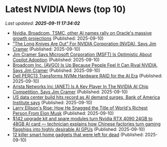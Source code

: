 # Latest NVIDIA News (top 10)
_Last updated: **2025-09-11 17:34:02**_

- [Nvidia, Broadcom, TSMC, other AI names rally on Oracle's massive growth projections](https://www.cnbc.com/2025/09/10/nvidia-broadcom-ai-stocks-oracle-rally.html) (Published: 2025-09-10)
- [“The Long Knives Are Out” For NVIDIA Corporation (NVDA), Says Jim Cramer](https://consent.yahoo.com/v2/collectConsent?sessionId=1_cc-session_87b6bc9a-528a-4c30-8dfb-39907b80b33b) (Published: 2025-09-10)
- [Jim Cramer Says Microsoft Corporation (MSFT) Is Optimistic About Copilot Adoption](https://finance.yahoo.com/news/jim-cramer-says-microsoft-corporation-172821292.html) (Published: 2025-09-10)
- [Broadcom Inc. (AVGO) Is Up Because People Feel It Can Rival NVIDIA, Says Jim Cramer](https://finance.yahoo.com/news/broadcom-inc-avgo-because-people-172743520.html) (Published: 2025-09-10)
- [Dell PERC13 Transforms NVMe Hardware RAID for the AI Era](https://www.storagereview.com/review/dell-perc13) (Published: 2025-09-10)
- [Arista Networks Inc (ANET) Is A Key Player In The NVIDIA AI Chip Competition, Says Jim Cramer](https://finance.yahoo.com/news/arista-networks-inc-anet-key-172336041.html) (Published: 2025-09-10)
- [US data center build hits record as AI demand surges, Bank of America Institute says](https://economictimes.indiatimes.com/tech/artificial-intelligence/us-data-center-build-hits-record-as-ai-demand-surges-bank-of-america-institute-says/articleshow/123813879.cms) (Published: 2025-09-10)
- [Larry Ellison's Rise: How He Snagged the Title of World's Richest Person From Elon Musk](https://www.investopedia.com/larry-ellisons-rise-how-he-snagged-the-title-of-worlds-richest-from-elon-musk-11807095) (Published: 2025-09-10)
- [$142 upgrade kit and spare modules turn Nvidia RTX 4090 24GB to 48GB AI card — technician explains how Chinese factories turn gaming flagships into highly desirable AI GPUs](https://www.tomshardware.com/pc-components/gpus/usd142-upgrade-kit-and-spare-modules-turn-nvidia-rtx-4090-24gb-to-48gb-ai-card-technician-explains-how-chinese-factories-turn-gaming-flagships-into-highly-desirable-ai-gpus) (Published: 2025-09-10)
- [12 killer smart home gadgets that were left for dead](https://www.pcworld.com/article/2597897/12-killer-smart-home-gadgets-that-were-left-for-dead.html) (Published: 2025-09-10)
